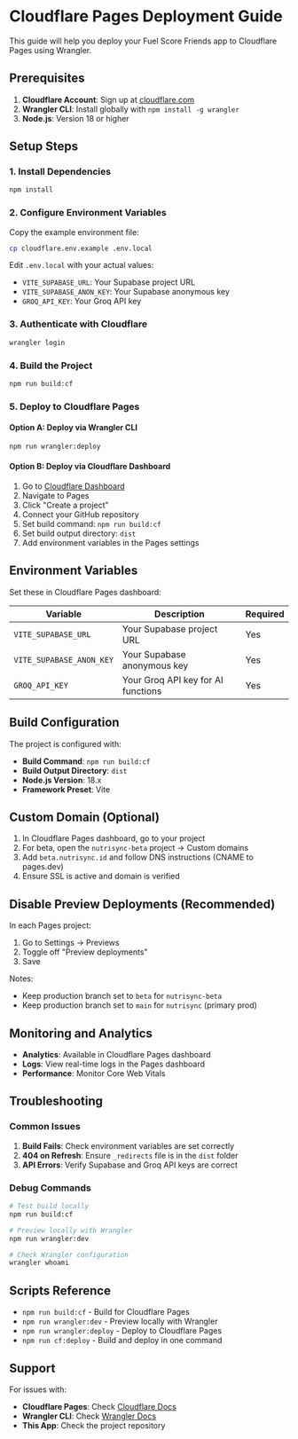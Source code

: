 # Cloudflare Pages Deployment Guide

This guide will help you deploy your Fuel Score Friends app to Cloudflare Pages using Wrangler.

## Prerequisites

1. **Cloudflare Account**: Sign up at [cloudflare.com](https://cloudflare.com)
2. **Wrangler CLI**: Install globally with `npm install -g wrangler`
3. **Node.js**: Version 18 or higher

## Setup Steps

### 1. Install Dependencies

```bash
npm install
```

### 2. Configure Environment Variables

Copy the example environment file:
```bash
cp cloudflare.env.example .env.local
```

Edit `.env.local` with your actual values:
- `VITE_SUPABASE_URL`: Your Supabase project URL
- `VITE_SUPABASE_ANON_KEY`: Your Supabase anonymous key
- `GROQ_API_KEY`: Your Groq API key

### 3. Authenticate with Cloudflare

```bash
wrangler login
```

### 4. Build the Project

```bash
npm run build:cf
```

### 5. Deploy to Cloudflare Pages

#### Option A: Deploy via Wrangler CLI
```bash
npm run wrangler:deploy
```

#### Option B: Deploy via Cloudflare Dashboard
1. Go to [Cloudflare Dashboard](https://dash.cloudflare.com)
2. Navigate to Pages
3. Click "Create a project"
4. Connect your GitHub repository
5. Set build command: `npm run build:cf`
6. Set build output directory: `dist`
7. Add environment variables in the Pages settings

## Environment Variables

Set these in Cloudflare Pages dashboard:

| Variable | Description | Required |
|----------|-------------|----------|
| `VITE_SUPABASE_URL` | Your Supabase project URL | Yes |
| `VITE_SUPABASE_ANON_KEY` | Your Supabase anonymous key | Yes |
| `GROQ_API_KEY` | Your Groq API key for AI functions | Yes |

## Build Configuration

The project is configured with:
- **Build Command**: `npm run build:cf`
- **Build Output Directory**: `dist`
- **Node.js Version**: 18.x
- **Framework Preset**: Vite

## Custom Domain (Optional)

1. In Cloudflare Pages dashboard, go to your project
2. For beta, open the `nutrisync-beta` project → Custom domains
3. Add `beta.nutrisync.id` and follow DNS instructions (CNAME to pages.dev)
4. Ensure SSL is active and domain is verified

## Disable Preview Deployments (Recommended)

In each Pages project:
1. Go to Settings → Previews
2. Toggle off "Preview deployments"
3. Save

Notes:
- Keep production branch set to `beta` for `nutrisync-beta`
- Keep production branch set to `main` for `nutrisync` (primary prod)

## Monitoring and Analytics

- **Analytics**: Available in Cloudflare Pages dashboard
- **Logs**: View real-time logs in the Pages dashboard
- **Performance**: Monitor Core Web Vitals

## Troubleshooting

### Common Issues

1. **Build Fails**: Check environment variables are set correctly
2. **404 on Refresh**: Ensure `_redirects` file is in the `dist` folder
3. **API Errors**: Verify Supabase and Groq API keys are correct

### Debug Commands

```bash
# Test build locally
npm run build:cf

# Preview locally with Wrangler
npm run wrangler:dev

# Check Wrangler configuration
wrangler whoami
```

## Scripts Reference

- `npm run build:cf` - Build for Cloudflare Pages
- `npm run wrangler:dev` - Preview locally with Wrangler
- `npm run wrangler:deploy` - Deploy to Cloudflare Pages
- `npm run cf:deploy` - Build and deploy in one command

## Support

For issues with:
- **Cloudflare Pages**: Check [Cloudflare Docs](https://developers.cloudflare.com/pages/)
- **Wrangler CLI**: Check [Wrangler Docs](https://developers.cloudflare.com/workers/wrangler/)
- **This App**: Check the project repository
